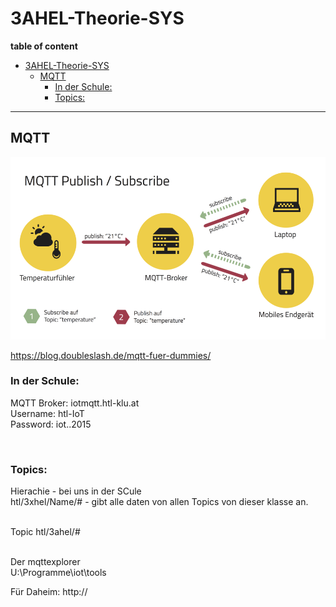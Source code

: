 # 3AHEL-Theorie-SYS

**table of content**
- [3AHEL-Theorie-SYS](#3ahel-theorie-sys)
  - [MQTT](#mqtt)
    - [In der Schule:<br>](#in-der-schule)
    - [Topics:<br>](#topics)
___
## MQTT
![](img/csm_mqtt.png)

https://blog.doubleslash.de/mqtt-fuer-dummies/

### In der Schule:<br>
MQTT Broker: iotmqtt.htl-klu.at<br>
Username: htl-IoT<br>
Password: iot..2015<br>

<br>

### Topics:<br>
Hierachie - bei uns in der SCule <br>
htl/3xhel/Name/# - gibt alle daten von allen Topics von dieser klasse an.<br>
<br>

Topic htl/3ahel/#

<br>
Der mqttexplorer<br>
U:\Programme\iot\tools

<br>

Für Daheim: http://